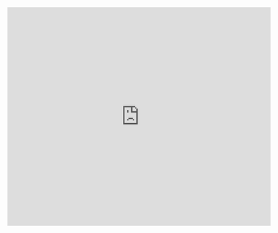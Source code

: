 <div class="mapouter"><div class="gmap_canvas"><iframe width="600" height="500" id="gmap_canvas" src="https://maps.google.com/maps?q=CETis%2032&t=&z=13&ie=UTF8&iwloc=&output=embed" frameborder="0" scrolling="no" marginheight="0" marginwidth="0"></iframe><a href="https://123movies-to.org"></a><br><style>.mapouter{position:relative;text-align:right;height:500px;width:600px;}</style><a href="https://www.embedgooglemap.net">how to add google maps to html</a><style>.gmap_canvas {overflow:hidden;background:none!important;height:500px;width:600px;}</style></div></div>
